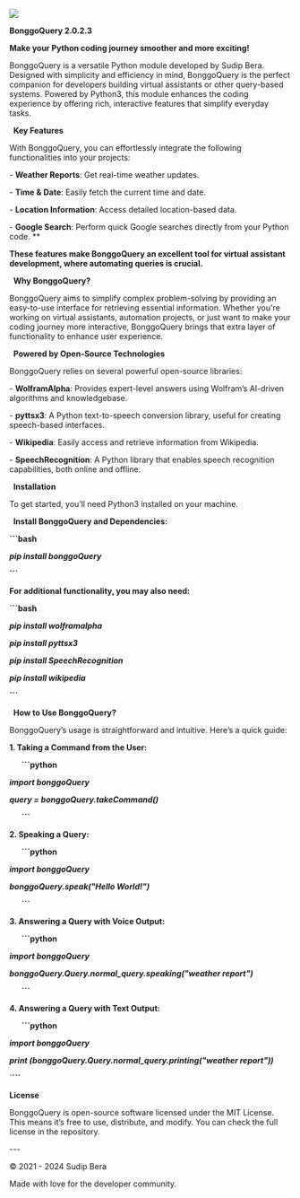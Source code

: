 ﻿
![](assets/logo.png)

**BonggoQuery 2.0.2.3**

**Make your Python coding journey smoother and more exciting!** 

BonggoQuery is a versatile Python module developed by Sudip Bera. Designed with simplicity and efficiency in mind, BonggoQuery is the perfect companion for developers building virtual assistants or other query-based systems. Powered by Python3, this module enhances the coding experience by offering rich, interactive features that simplify everyday tasks.

` `**Key Features**

With BonggoQuery, you can effortlessly integrate the following functionalities into your projects:

\- **Weather Reports**: Get real-time weather updates.

\- **Time & Date**: Easily fetch the current time and date.

\- **Location Information**: Access detailed location-based data.

\- **Google Search**: Perform quick Google searches directly from your Python code.
**


**These features make BonggoQuery an excellent tool for virtual assistant development, where automating queries is crucial.**

` `**Why BonggoQuery?**

BonggoQuery aims to simplify complex problem-solving by providing an easy-to-use interface for retrieving essential information. Whether you're working on virtual assistants, automation projects, or just want to make your coding journey more interactive, BonggoQuery brings that extra layer of functionality to enhance user experience.

` `**Powered by Open-Source Technologies**

BonggoQuery relies on several powerful open-source libraries:

\- **WolframAlpha**: Provides expert-level answers using Wolfram’s AI-driven algorithms and knowledgebase.

\- **pyttsx3**: A Python text-to-speech conversion library, useful for creating speech-based interfaces.

\- **Wikipedia**: Easily access and retrieve information from Wikipedia.

\- **SpeechRecognition**: A Python library that enables speech recognition capabilities, both online and offline.

` `**Installation**

To get started, you’ll need Python3 installed on your machine.

` `**Install BonggoQuery and Dependencies:**

**```bash**

***pip install bonggoQuery***

**```**

**For additional functionality, you may also need:**

**```bash**

***pip install wolframalpha***

***pip install pyttsx3***

***pip install SpeechRecognition***

***pip install wikipedia***

**```**

` `**How to Use BonggoQuery?**

BonggoQuery’s usage is straightforward and intuitive. Here’s a quick guide:

**1. Taking a Command from the User:**

`   `**```python**

***import bonggoQuery***

***query = bonggoQuery.takeCommand()***

`   `**```**

**2. Speaking a Query:**

`   `**```python**

***import bonggoQuery***

***bonggoQuery.speak("Hello World!")***

`   `**```**

**3. Answering a Query with Voice Output:**

`   `**```python**

***import bonggoQuery***

***bonggoQuery.Query.normal\_query.speaking("weather report")***

`   `**```**

**4. Answering a Query with Text Output:**

`   `**```python**

***import bonggoQuery***

***print (bonggoQuery.Query.normal\_query.printing("weather report"))***

   `**```**

**License**

BonggoQuery is open-source software licensed under the MIT License. This means it’s free to use, distribute, and modify. You can check the full license in the repository.

\---

© 2021 - 2024 Sudip Bera  

Made with love for the developer community. 

